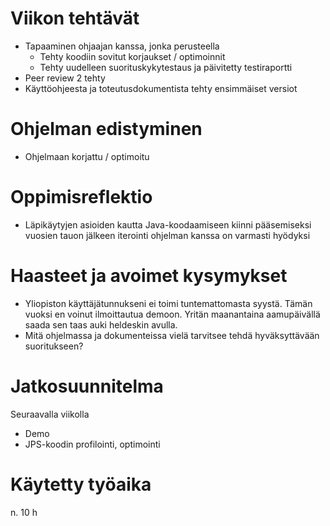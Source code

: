 # Viikon tehtävät

-   Tapaaminen ohjaajan kanssa, jonka perusteella
    -   Tehty koodiin sovitut korjaukset / optimoinnit
    -   Tehty uudelleen suorituskykytestaus ja päivitetty testiraportti
-   Peer review 2 tehty
-   Käyttöohjeesta ja toteutusdokumentista tehty ensimmäiset versiot

# Ohjelman edistyminen

-   Ohjelmaan korjattu / optimoitu

# Oppimisreflektio

-   Läpikäytyjen asioiden kautta Java-koodaamiseen kiinni pääsemiseksi vuosien tauon jälkeen iterointi ohjelman kanssa on varmasti hyödyksi

# Haasteet ja avoimet kysymykset

-   Yliopiston käyttäjätunnukseni ei toimi tuntemattomasta syystä. Tämän vuoksi en voinut ilmoittautua demoon. Yritän maanantaina aamupäivällä saada sen taas auki heldeskin avulla.
-   Mitä ohjelmassa ja dokumenteissa vielä tarvitsee tehdä hyväksyttävään suoritukseen?

# Jatkosuunnitelma

Seuraavalla viikolla

-   Demo
-   JPS-koodin profilointi, optimointi

# Käytetty työaika

n. 10 h
